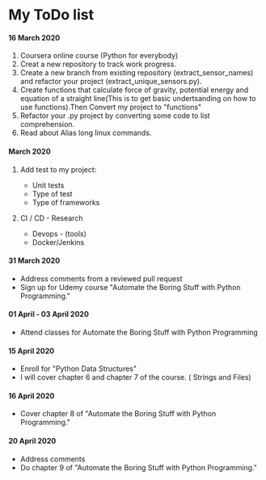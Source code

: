 # My ToDo list                           
#### 16 March 2020
1. Coursera online course (Python for everybody)                                    
2. Creat a new repository to track  work progress.
3. Create a new branch from existing repository (extract_sensor_names) and refactor your project (extract_unique_sensors.py).
4. Create functions that calculate force of gravity, potential energy and equation of a straight line(This is to get basic undertsanding on how to use functions).Then Convert my project to "functions" 
5. Refactor your .py project by converting some code to list comprehension.
6. Read about Alias long linux 
commands.
####  March 2020
1. Add test to my project:
   - Unit tests
   - Type of test
   - Type of frameworks

2.  CI / CD - Research
    - Devops - (tools)
    - Docker/Jenkins

#### 31 March 2020
- Address comments from a reviewed pull request
- Sign up for Udemy course "Automate the Boring Stuff with Python Programming."

#### 01 April - 03 April 2020
- Attend classes for Automate the Boring Stuff with Python Programming

#### 15 April 2020
- Enroll for "Python Data Structures"
- I will cover chapter 6 and chapter 7 of the course. ( Strings and Files)
#### 16 April 2020
- Cover chapter 8 of "Automate the Boring Stuff with Python Programming."
#### 20 April 2020
- Address comments
- Do chapter 9 of "Automate the Boring Stuff with Python Programming."


